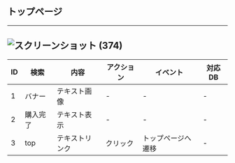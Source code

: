 ## トップページ
---
![スクリーンショット (374)](https://user-images.githubusercontent.com/83048171/136477701-5052772f-0f68-4fab-920c-7b1811d0ad34.png)
---
|ID|検索|内容|アクション|イベント|対応DB|
|--|----|---|---------|--------|-----|
|1|バナー|テキスト画像|-|-|-|
|2|購入完了|テキスト表示|-|-|-|
|3|top|テキストリンク|クリック|トップページへ遷移|-|
